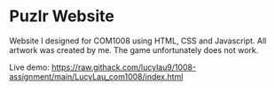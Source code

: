 # Puzlr Website
Website I designed for COM1008 using HTML, CSS and Javascript. All artwork was created by me. The game unfortunately does not work.

Live demo: https://raw.githack.com/lucylau9/1008-assignment/main/LucyLau_com1008/index.html
